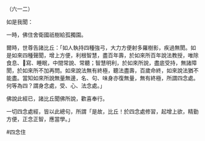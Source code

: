 （六一二）

如是我聞：

一時，佛住舍衛國祇樹給孤獨園。

爾時，世尊告諸比丘：「如人執持四種強弓，大力方便射多羅樹影，疾過無閡。如是如來四種聲聞，增上方便，利根智慧，盡百年壽，於如來所百年說法教授，唯除食息、𥙷寫、睡眠，中間常說、常聽；智慧明利，於如來所說，盡底受持，無諸障閡，於如來所不加再問。如來說法無有終極，聽法盡壽，百歲命終，如來說法猶不能盡。當知如來所說無量無邊，名、句、味身亦復無量，無有終極，所謂四念處。何等為四？謂身念處，受、心、法念處。」

佛說此經已，諸比丘聞佛所說，歡喜奉行。

一切四念處經，皆以此總句，所謂「是故，比丘！於四念處修習，起增上欲，精勤方便，正念正智，應當學。」



#四念住
